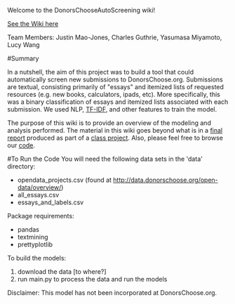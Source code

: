 Welcome to the DonorsChooseAutoScreening wiki!

[See the Wiki here](https://github.com/justinmaojones/DonorsChooseAutoScreening/wiki/02.-Overview)

Team Members: Justin Mao-Jones, Charles Guthrie, Yasumasa Miyamoto, Lucy Wang

#Summary

In a nutshell, the aim of this project was to build a tool that could automatically screen new submissions to DonorsChoose.org.  Submissions are textual, consisting primarily of "essays" and itemized lists of requested resources (e.g. new books, calculators, ipads, etc). More specifically, this was a binary classification of essays and itemized lists associated with each submission.  We used NLP, [TF-IDF](https://github.com/justinmaojones/DonorsChooseAutoScreening/wiki/8.-TF-IDF-Interpretation), and other features to train the model.

The purpose of this wiki is to provide an overview of the modeling and analysis performed.  The material in this wiki goes beyond what is in a [final report](https://github.com/justinmaojones/DonorsChooseAutoScreening/blob/master/FinalReport_DonorsChooseAutoScreening.pdf) produced as part of a [class project](https://github.com/charlesdguthrie/frontrow/blob/master/final_report/fall14_ds_project_instructions.pdf).  Also, please feel free to browse our [code](https://github.com/justinmaojones/DonorsChooseAutoScreening).

#To Run the Code
You will need the following data sets in the 'data' directory:
- opendata_projects.csv (found at http://data.donorschoose.org/open-data/overview/)
- all_essays.csv
- essays_and_labels.csv

Package requirements:
- pandas
- textmining
- prettyplotlib


To build the models:
1. download the data [to where?]
1. run main.py to process the data and run the models

Disclaimer: This model has not been incorporated at DonorsChoose.org.
